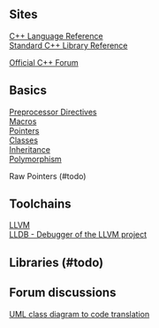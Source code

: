 ## Sites 

[C++ Language Reference](http://www.cplusplus.com/doc/tutorial/)  
[Standard C++ Library Reference](http://www.cplusplus.com/reference/)  

[Official C++ Forum](http://www.cplusplus.com/forum/)  

## Basics  

[Preprocessor Directives](http://www.cplusplus.com/doc/tutorial/preprocessor/)  
[Macros](http://www.cplusplus.com/doc/tutorial/preprocessor/)  
[Pointers](http://www.cplusplus.com/doc/tutorial/pointers/)  
[Classes](http://www.cplusplus.com/doc/tutorial/classes/)  
[Inheritance](http://www.cplusplus.com/doc/tutorial/inheritance/)  
[Polymorphism](http://www.cplusplus.com/doc/tutorial/polymorphism/)  

Raw Pointers (#todo)  

## Toolchains  

[LLVM](https://en.wikipedia.org/wiki/LLVM)  
[LLDB - Debugger of the LLVM project](https://en.wikipedia.org/wiki/LLDB_(debugger))  

## Libraries (#todo)  

## Forum discussions  

[UML class diagram to code translation](http://www.cplusplus.com/forum/beginner/265295/)  
